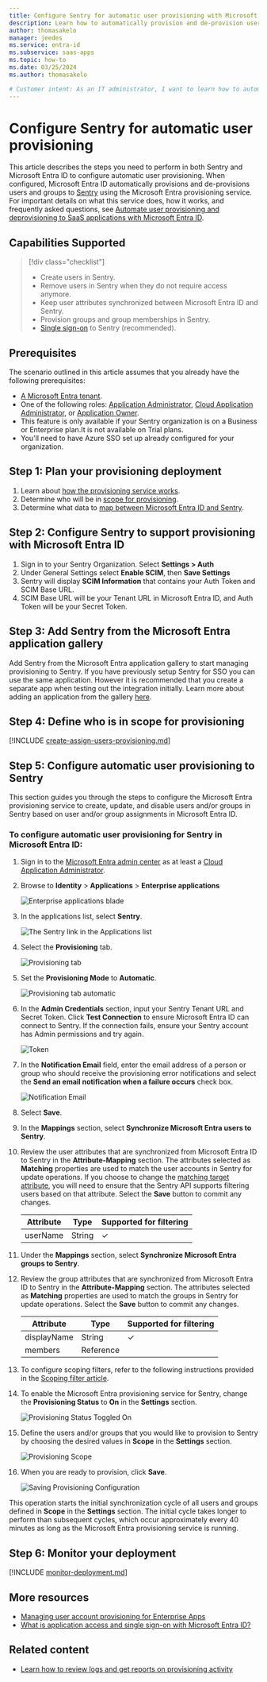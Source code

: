 ```yaml
---
title: Configure Sentry for automatic user provisioning with Microsoft Entra ID
description: Learn how to automatically provision and de-provision user accounts from Microsoft Entra ID to Sentry.
author: thomasakelo
manager: jeedes
ms.service: entra-id
ms.subservice: saas-apps
ms.topic: how-to
ms.date: 03/25/2024
ms.author: thomasakelo

# Customer intent: As an IT administrator, I want to learn how to automatically provision and deprovision user accounts from Microsoft Entra ID to Sentry so that I can streamline the user management process and ensure that users have the appropriate access to Sentry.
---
```


# Configure Sentry for automatic user provisioning

This article describes the steps you need to perform in both Sentry and Microsoft Entra ID to configure automatic user provisioning. When configured, Microsoft Entra ID automatically provisions and de-provisions users and groups to [Sentry](https://sentry.io/welcome/) using the Microsoft Entra provisioning service. For important details on what this service does, how it works, and frequently asked questions, see [Automate user provisioning and deprovisioning to SaaS applications with Microsoft Entra ID](~/identity/app-provisioning/user-provisioning.md). 


## Capabilities Supported
> [!div class="checklist"]
> * Create users in Sentry.
> * Remove users in Sentry when they do not require access anymore.
> * Keep user attributes synchronized between Microsoft Entra ID and Sentry.
> * Provision groups and group memberships in Sentry.
> * [Single sign-on](sentry-tutorial.md) to Sentry (recommended).

## Prerequisites

The scenario outlined in this article assumes that you already have the following prerequisites:

* [A Microsoft Entra tenant](~/identity-platform/quickstart-create-new-tenant.md). 
* One of the following roles: [Application Administrator](/entra/identity/role-based-access-control/permissions-reference#application-administrator), [Cloud Application Administrator](/entra/identity/role-based-access-control/permissions-reference#cloud-application-administrator), or [Application Owner](/entra/fundamentals/users-default-permissions#owned-enterprise-applications). 
* This feature is only available if your Sentry organization is on a Business or Enterprise plan.It is not available on Trial plans.
* You'll need to have Azure SSO set up already configured for your organization.

## Step 1: Plan your provisioning deployment
1. Learn about [how the provisioning service works](~/identity/app-provisioning/user-provisioning.md).
1. Determine who will be in [scope for provisioning](~/identity/app-provisioning/define-conditional-rules-for-provisioning-user-accounts.md).
1. Determine what data to [map between Microsoft Entra ID and Sentry](~/identity/app-provisioning/customize-application-attributes.md). 

<a name='step-2-configure-sentry-to-support-provisioning-with-azure-ad'></a>

## Step 2: Configure Sentry to support provisioning with Microsoft Entra ID

1. Sign in to your Sentry Organization. Select **Settings > Auth**
1. Under General Settings select **Enable SCIM**, then **Save Settings**
1. Sentry will display **SCIM Information** that contains your Auth Token and SCIM Base URL.
1. SCIM Base URL will be your Tenant URL in Microsoft Entra ID, and Auth Token will be your Secret Token.

<a name='step-3-add-sentry-from-the-azure-ad-application-gallery'></a>

## Step 3: Add Sentry from the Microsoft Entra application gallery

Add Sentry from the Microsoft Entra application gallery to start managing provisioning to Sentry. If you have previously setup Sentry for SSO you can use the same application. However it is recommended that you create a separate app when testing out the integration initially. Learn more about adding an application from the gallery [here](~/identity/enterprise-apps/add-application-portal.md). 

## Step 4: Define who is in scope for provisioning 

[!INCLUDE [create-assign-users-provisioning.md](~/identity/saas-apps/includes/create-assign-users-provisioning.md)]

## Step 5: Configure automatic user provisioning to Sentry 

This section guides you through the steps to configure the Microsoft Entra provisioning service to create, update, and disable users and/or groups in Sentry based on user and/or group assignments in Microsoft Entra ID.

<a name='to-configure-automatic-user-provisioning-for-sentry-in-azure-ad'></a>

### To configure automatic user provisioning for Sentry in Microsoft Entra ID:

1. Sign in to the [Microsoft Entra admin center](https://entra.microsoft.com) as at least a [Cloud Application Administrator](~/identity/role-based-access-control/permissions-reference.md#cloud-application-administrator).
1. Browse to **Identity** > **Applications** > **Enterprise applications**

	![Enterprise applications blade](common/enterprise-applications.png)

1. In the applications list, select **Sentry**.

	![The Sentry link in the Applications list](common/all-applications.png)

1. Select the **Provisioning** tab.

	![Provisioning tab](common/provisioning.png)

1. Set the **Provisioning Mode** to **Automatic**.

	![Provisioning tab automatic](common/provisioning-automatic.png)

1. In the **Admin Credentials** section, input your Sentry Tenant URL and Secret Token. Click **Test Connection** to ensure Microsoft Entra ID can connect to Sentry. If the connection fails, ensure your Sentry account has Admin permissions and try again.

 	![Token](common/provisioning-testconnection-tenanturltoken.png)

1. In the **Notification Email** field, enter the email address of a person or group who should receive the provisioning error notifications and select the **Send an email notification when a failure occurs** check box.

	![Notification Email](common/provisioning-notification-email.png)

1. Select **Save**.

1. In the **Mappings** section, select **Synchronize Microsoft Entra users to Sentry**.

1. Review the user attributes that are synchronized from Microsoft Entra ID to Sentry in the **Attribute-Mapping** section. The attributes selected as **Matching** properties are used to match the user accounts in Sentry for update operations. If you choose to change the [matching target attribute](~/identity/app-provisioning/customize-application-attributes.md), you will need to ensure that the Sentry API supports filtering users based on that attribute. Select the **Save** button to commit any changes.

   |Attribute|Type|Supported for filtering|
   |---|---|---|
   |userName|String|&check;

1. Under the **Mappings** section, select **Synchronize Microsoft Entra groups to Sentry**.

1. Review the group attributes that are synchronized from Microsoft Entra ID to Sentry in the **Attribute-Mapping** section. The attributes selected as **Matching** properties are used to match the groups in Sentry for update operations. Select the **Save** button to commit any changes.

      |Attribute|Type|Supported for filtering|
      |---|---|---|
      |displayName|String|&check;
      |members|Reference|

1. To configure scoping filters, refer to the following instructions provided in the [Scoping filter  article](~/identity/app-provisioning/define-conditional-rules-for-provisioning-user-accounts.md).

1. To enable the Microsoft Entra provisioning service for Sentry, change the **Provisioning Status** to **On** in the **Settings** section.

	![Provisioning Status Toggled On](common/provisioning-toggle-on.png)

1. Define the users and/or groups that you would like to provision to Sentry by choosing the desired values in **Scope** in the **Settings** section.

	![Provisioning Scope](common/provisioning-scope.png)

1. When you are ready to provision, click **Save**.

	![Saving Provisioning Configuration](common/provisioning-configuration-save.png)

This operation starts the initial synchronization cycle of all users and groups defined in **Scope** in the **Settings** section. The initial cycle takes longer to perform than subsequent cycles, which occur approximately every 40 minutes as long as the Microsoft Entra provisioning service is running. 

## Step 6: Monitor your deployment

[!INCLUDE [monitor-deployment.md](~/identity/saas-apps/includes/monitor-deployment.md)]

## More resources

* [Managing user account provisioning for Enterprise Apps](~/identity/app-provisioning/configure-automatic-user-provisioning-portal.md)
* [What is application access and single sign-on with Microsoft Entra ID?](~/identity/enterprise-apps/what-is-single-sign-on.md)

## Related content

* [Learn how to review logs and get reports on provisioning activity](~/identity/app-provisioning/check-status-user-account-provisioning.md)
